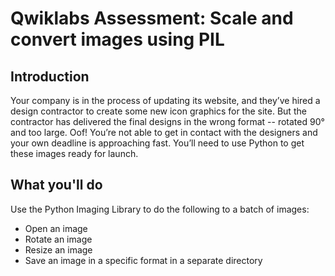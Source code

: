 # Qwiklabs Assessment: Scale and convert images using PIL

## Introduction

Your company is in the process of updating its website, and they’ve hired a design contractor to create some new icon graphics for the site. But the contractor has delivered the final designs in the wrong format -- rotated 90° and too large. Oof! You’re not able to get in contact with the designers and your own deadline is approaching fast. You’ll need to use Python to get these images ready for launch.

## What you'll do

Use the Python Imaging Library to do the following to a batch of images:
* Open an image
* Rotate an image
* Resize an image
* Save an image in a specific format in a separate directory

